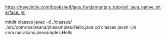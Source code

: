 https://newcircle.com/bookshelf/java_fundamentals_tutorial/_java_native_interface_jni

mkdir classes
javac -d ./classes/ ./src/com/marakana/jniexamples/Hello.java
cd classes
javah -jni com.marakana.jniexamples.Hello
